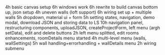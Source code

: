 4h basic canvas setup
6h windows work
6h rewrite to build canvas bottom up, json setup
4h uneven walls (loft support)
6h wiring set up + multiple walls
5h dropdown, material ui + form
5h setting states, navigation, demo modal, download JSON and storing data to LS
10h navigation panel, restructuring components, uploadJSON, createProjectForm, left menu (argh setData), edit and delete buttons
2h left menu splitted, edit rooms enhancements, roomDetails menu started
4h multi-level menu (walls, wallSettings)
5h wall handling+errorhandling + wallDetails menu
2h wiring submenu
